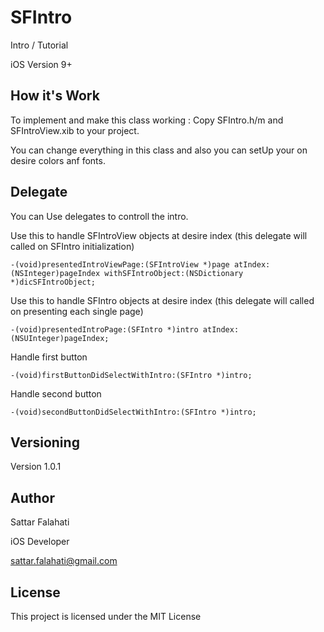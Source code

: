 # SFIntro
Intro / Tutorial 

iOS Version 9+

## How it's Work
To implement and make this class working : Copy SFIntro.h/m and SFIntroView.xib to your project.

You can change everything in this class and also you can setUp your on desire colors anf fonts.

## Delegate 
You can Use delegates to controll the intro.

Use this to handle SFIntroView objects at desire index (this delegate will called on SFIntro initialization)
```
-(void)presentedIntroViewPage:(SFIntroView *)page atIndex:(NSInteger)pageIndex withSFIntroObject:(NSDictionary *)dicSFIntroObject;
```

Use this to handle SFIntro objects at desire index (this delegate will called on presenting each single page)
```
-(void)presentedIntroPage:(SFIntro *)intro atIndex:(NSUInteger)pageIndex;
```
Handle first button 
```
-(void)firstButtonDidSelectWithIntro:(SFIntro *)intro;
```

Handle second button
```
-(void)secondButtonDidSelectWithIntro:(SFIntro *)intro;
```
## Versioning

Version 1.0.1

## Author
Sattar Falahati 

iOS Developer

sattar.falahati@gmail.com

## License

This project is licensed under the MIT License
